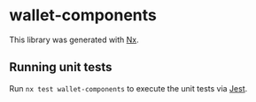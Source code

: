 # wallet-components

This library was generated with [Nx](https://nx.dev).

## Running unit tests

Run `nx test wallet-components` to execute the unit tests via [Jest](https://jestjs.io).
